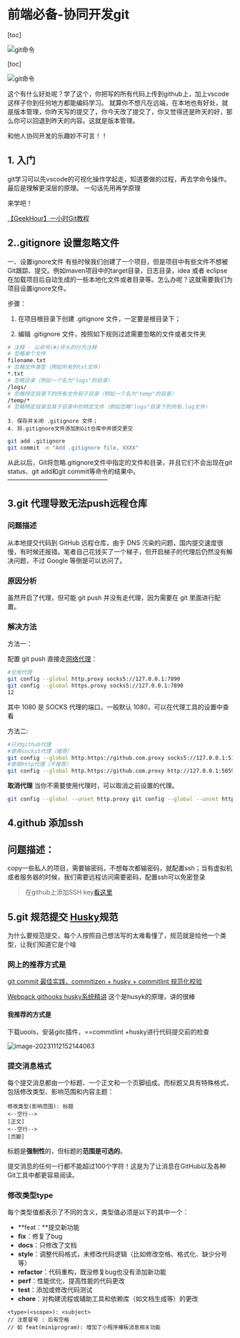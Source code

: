 # 前端必备-协同开发git



[toc]

![git命令](./git%E5%91%BD%E4%BB%A4.assets/git%E5%91%BD%E4%BB%A4.jpeg)







[toc]

![git命令](./git%E5%91%BD%E4%BB%A4.assets/git%E5%91%BD%E4%BB%A4.jpeg)



这个有什么好处呢？学了这个，你把写的所有代码上传到github上，加上vscode这样子你到任何地方都能编码学习。 就算你不想凡在远端，在本地也有好处，就是版本管理，你昨天写的提交了，你今天改了提交了，你又觉得还是昨天的好，那么你可以回退到昨天的内容。这就是版本管理。

和他人协同开发的乐趣妙不可言！！



## 1. 入门

 git学习可以先vscode的可视化操作学起走，知道要做的过程，再去学命令操作。最后是理解更深层的原理。  一句话先用再学原理

来学吧！

[【GeekHour】一小时Git教程](https://www.bilibili.com/video/BV1HM411377j/?share_source=copy_web&vd_source=0165475704680e0396bc51d6d4855807)



## 2..gitignore  设置忽略文件



 一、设置ignore文件
        有些时候我们创建了一个项目，但是项目中有些文件不想被Git跟踪、提交。例如maven项目中的target目录，日志目录，idea 或者 eclipse 在加载项目后自动生成的一些本地化文件或者目录等。怎么办呢？这就需要我们为项目设置ignore文件。

步骤：

1. 在项目根目录下创建 .gitignore 文件，一定要是根目录下；

2. 编辑 .gitignore 文件，按照如下规则过滤需要忽略的文件或者文件夹

   

```bash
# 注释 - 以井号(#)开头的行为注释
# 忽略单个文件
filename.txt
# 忽略文件类型（例如所有的txt文件）
*.txt
# 忽略目录（例如一个名为"logs"的目录）
/logs/
# 忽略特定目录下的所有文件和子目录（例如一个名为"temp"的目录）
/temp/*
# 忽略特定目录及其子目录中的特定文件（例如忽略"logs"目录下的所有.log文件）

```

    3. 保存并关闭 .gitignore 文件；
    4. 将.gitignore文件添加到Git仓库中并提交更交




```bash
git add .gitignore
git commit -m "Add .gitignore file, XXXX"
```

从此以后，Git将忽略.gitignore文件中指定的文件和目录，并且它们不会出现在git status、git add和git commit等命令的结果中。
————————————————





## 3.git 代理导致无法push远程仓库



### 问题描述

从本地提交代码到 GitHub 远程仓库，由于 DNS 污染的问题，国内提交速度很慢，有时候还报错。笔者自己花钱买了一个梯子，但开启梯子的代理后仍然没有解决问题，不过 Google 等倒是可以访问了。

### 原因分析

虽然开启了代理，但可能 git push 并没有走代理，因为需要在 git 里面进行配置。

### 解决方法

方法一：

配置 git push 直接走[网络代理](https://so.csdn.net/so/search?q=网络代理&spm=1001.2101.3001.7020)：

```bash
#全局代理
git config --global http.proxy socks5://127.0.0.1:7890
git config --global https.proxy socks5://127.0.0.1:7890
12
```

其中 1080 是 SOCKS 代理的端口，一般默认 1080，可以在代理工具的设置中查看

方法二:

```bash
#只对github代理
#使用socks5代理（推荐）
git config --global http.https://github.com.proxy socks5://127.0.0.1:51837
#使用http代理（不推荐）
git config --global http.https://github.com.proxy http://127.0.0.1:58591
```





**取消代理**
当你不需要使用代理时，可以取消之前设置的代理。

```bash
git config --global --unset http.proxy git config --global --unset https.proxy
```





## 4.github 添加ssh

## 问题描述：

copy一些私人的项目，需要输密码，不想每次都输密码，就配置ssh；当有虚拟机或者服务器的时候，我们需要远程访问需要密码，配置ssh可以免密登录



>在github上添加SSH key[看这里](https://tjfish.top/posts/%E5%9C%A8github%E4%B8%8A%E6%B7%BB%E5%8A%A0SSH-key/)







## 5.git 规范提交  [Husky](https://typicode.github.io/husky/getting-started.html)规范

为什么要规范提交，每个人按照自己想法写的太难看懂了，规范就是给他一个类型，让我们知道它是个啥

### 网上的推荐方式是

[git commit 最佳实践，commitizen + husky + commitlint 规范化校验](https://www.bilibili.com/video/BV193411C7XE/?share_source=copy_web&vd_source=0165475704680e0396bc51d6d4855807)



[Webpack githooks husky系统精讲]( https://www.bilibili.com/video/BV1h14y1E7aD/?share_source=copy_web&vd_source=0165475704680e0396bc51d6d4855807)   这个是husyk的原理，讲的很棒

#### 我推荐的方式是

下载uools，安装gitc插件，==commitlint  +husky进行代码提交前的检查

![image-20231112152144063](./git%E5%91%BD%E4%BB%A4.assets/image-20231112152144063.png)



### 提交消息格式

每个提交消息都由一个标题、一个正文和一个页脚组成。而标题又具有特殊格式，包括修改类型、影响范围和内容主题：

```text
修改类型(影响范围): 标题
<--空行-->
[正文]
<--空行-->
[页脚]
```

标题是**强制性**的，但标题的**范围是可选的**。

提交消息的任何一行都不能超过100个字符！这是为了让消息在GitHub以及各种Git工具中都更容易阅读。





### 修改类型type

每个类型值都表示了不同的含义，类型值必须是以下的其中一个：

- **feat：**提交新功能
- **fix**：修复了bug
- **docs**：只修改了文档
- **style**：调整代码格式，未修改代码逻辑（比如修改空格、格式化、缺少分号等）
- **refactor**：代码重构，既没修复bug也没有添加新功能
- **perf**：性能优化，提高性能的代码更改
- **test**：添加或修改代码测试
- **chore**：对构建流程或辅助工具和依赖库（如文档生成等）的更改



```
<type>(<scope>): <subject>
// 注意冒号 : 后有空格
// 如 feat(miniprogram): 增加了小程序模板消息相关功能
```

